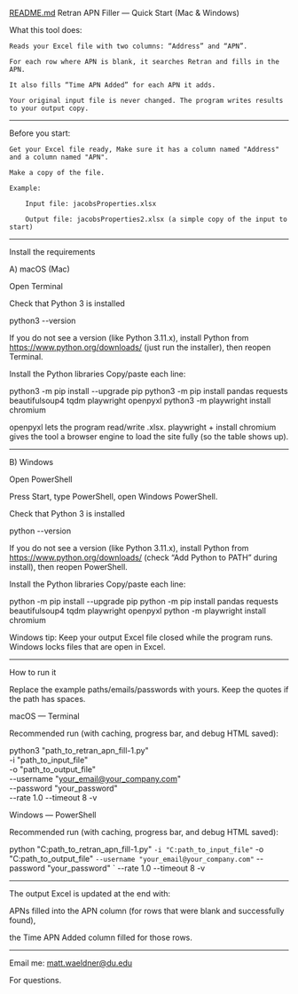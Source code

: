 [README.md](https://github.com/user-attachments/files/22888562/README.md)
Retran APN Filler — Quick Start (Mac & Windows)



What this tool does:

    Reads your Excel file with two columns: “Address” and “APN”.

    For each row where APN is blank, it searches Retran and fills in the APN.

    It also fills “Time APN Added” for each APN it adds.

    Your original input file is never changed. The program writes results to your output copy.
-------------------------
Before you start:

    Get your Excel file ready, Make sure it has a column named "Address" and a column named "APN".

    Make a copy of the file.

    Example:

        Input file: jacobsProperties.xlsx

        Output file: jacobsProperties2.xlsx (a simple copy of the input to start)

 
-------------------------
Install the requirements


A) macOS (Mac)

Open Terminal

Check that Python 3 is installed

python3 --version


If you do not see a version (like Python 3.11.x), install Python from https://www.python.org/downloads/
 (just run the installer), then reopen Terminal.

Install the Python libraries
Copy/paste each line:

python3 -m pip install --upgrade pip
python3 -m pip install pandas requests beautifulsoup4 tqdm playwright openpyxl
python3 -m playwright install chromium


openpyxl lets the program read/write .xlsx.
playwright + install chromium gives the tool a browser engine to load the site fully (so the table shows up).


------------------
B) Windows

Open PowerShell

Press Start, type PowerShell, open Windows PowerShell.

Check that Python 3 is installed

python --version


If you do not see a version (like Python 3.11.x), install Python from https://www.python.org/downloads/
 (check “Add Python to PATH” during install), then reopen PowerShell.

Install the Python libraries
Copy/paste each line:

python -m pip install --upgrade pip
python -m pip install pandas requests beautifulsoup4 tqdm playwright openpyxl
python -m playwright install chromium


Windows tip: Keep your output Excel file closed while the program runs. Windows locks files that are open in Excel.


-----------------------------------------

How to run it

Replace the example paths/emails/passwords with yours. Keep the quotes if the path has spaces.

macOS — Terminal

Recommended run (with caching, progress bar, and debug HTML saved):

python3 "path_to_retran_apn_fill-1.py" \
  -i "path_to_input_file" \
  -o "path_to_output_file" \
  --username "your_email@your_company.com" \
  --password "your_password" \
  --rate 1.0 --timeout 8 -v 

Windows — PowerShell

Recommended run (with caching, progress bar, and debug HTML saved):

python "C:path_to_retran_apn_fill-1.py" `
  -i "C:path_to_input_file" `
  -o "C:path_to_output_file" `
  --username "your_email@your_company.com" `
  --password "your_password" `
  --rate 1.0 --timeout 8 -v 


-----------------------------------


The output Excel is updated at the end with:

APNs filled into the APN column (for rows that were blank and successfully found),

the Time APN Added column filled for those rows.


-------------------------------------

Email me: matt.waeldner@du.edu

For questions. 
